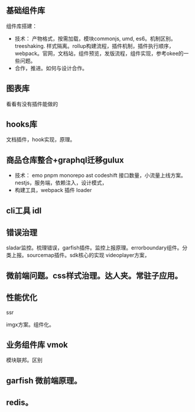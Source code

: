 ## 基础组件库
组件库搭建：<br/>
- 技术： 产物格式，按需加载，模块commonjs, umd, es6。机制区别。treeshaking. 样式隔离。rollup构建流程，插件机制，插件执行顺序， webpack。官网，文档站，组件预览，发版流程，组件实现，参考okee的一些问题。
- 合作，推进。如何与设计合作。

## 图表库 
看看有没有插件能做的

## hooks库
文档插件，hook实现，原理。

## 商品仓库整合+graphql迁移gulux
- 技术： emo pnpm monorepo ast codeshift 接口数量，小流量上线方案。nestjs，服务端，依赖注入，设计模式，
- 构建工具，webpack 插件 loader

## cli工具 idl

## 错误治理 
sladar监控。梳理错误，garfish插件。监控上报原理。errorboundary组件。分类上报。sourcemap插件。sdk核心的实现
videoplayer方案，

## 微前端问题。css样式治理。达人夹。常驻子应用。

## 性能优化
ssr

imgx方案。组件化。

## 业务组件库 vmok

模块联邦。区别

## garfish 微前端原理。

## redis。

